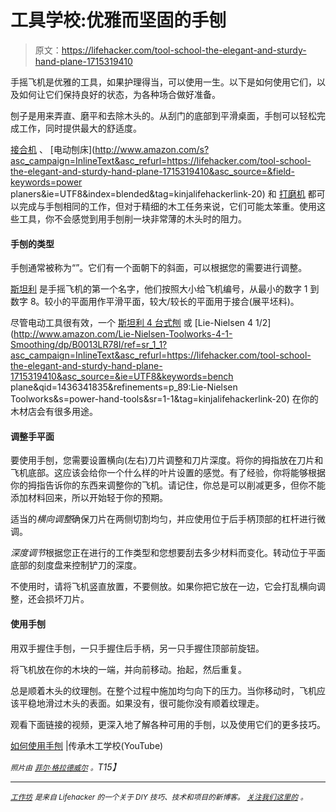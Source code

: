 # 工具学校:优雅而坚固的手刨

> 原文：<https://lifehacker.com/tool-school-the-elegant-and-sturdy-hand-plane-1715319410>

手摇飞机是优雅的工具，如果护理得当，可以使用一生。以下是如何使用它们，以及如何让它们保持良好的状态，为各种场合做好准备。



刨子是用来弄直、磨平和去除木头的。从刮门的底部到平滑桌面，手刨可以轻松完成工作，同时提供最大的舒适度。

[接合机](https://en.wikipedia.org/wiki/Jointer) 、 [电动刨床](http://www.amazon.com/s?asc_campaign=InlineText&asc_refurl=https://lifehacker.com/tool-school-the-elegant-and-sturdy-hand-plane-1715319410&asc_source=&field-keywords=power planers&ie=UTF8&index=blended&tag=kinjalifehackerlink-20) 和 [打磨机](http://www.amazon.com/s/ref=nb_sb_noss_1?asc_campaign=InlineText&asc_refurl=https://lifehacker.com/tool-school-the-elegant-and-sturdy-hand-plane-1715319410&asc_source=&field-keywords=sanders&rh=i:aps,k:sanders&tag=kinjalifehackerlink-20&url=search-alias=aps) 都可以完成与手刨相同的工作，但对于精细的木工任务来说，它们可能太笨重。使用这些工具，你不会感觉到用手刨削一块非常薄的木头时的阻力。

#### 手刨的类型

手刨通常被称为“”。它们有一个面朝下的斜面，可以根据您的需要进行调整。

[斯坦利](http://www.stanleytools.com/default.asp?TYPE=CATEGORY&CATEGORY=PLANES) 是手摇飞机的第一个名字，他们按照大小给飞机编号，从最小的数字 1 到数字 8。较小的平面用作平滑平面，较大/较长的平面用于接合(展平坯料)。

尽管电动工具很有效，一个 [斯坦利 4 台式刨](http://www.amazon.com/Stanley-12-404-Adjustable-2-Inch-Cutter/dp/B000FK3WI2/ref=pd_sim_sbs_469_4?asc_campaign=InlineText&asc_refurl=https://lifehacker.com/tool-school-the-elegant-and-sturdy-hand-plane-1715319410&asc_source=&ie=UTF8&refRID=1G0D6H91J0GH41PE0GNZ&tag=kinjalifehackerlink-20) 或 [Lie-Nielsen 4 1/2](http://www.amazon.com/Lie-Nielsen-Toolworks-4-1-Smoothing/dp/B0013LR78I/ref=sr_1_1?asc_campaign=InlineText&asc_refurl=https://lifehacker.com/tool-school-the-elegant-and-sturdy-hand-plane-1715319410&asc_source=&ie=UTF8&keywords=bench plane&qid=1436341835&refinements=p_89:Lie-Nielsen Toolworks&s=power-hand-tools&sr=1-1&tag=kinjalifehackerlink-20) 在你的木材店会有很多用途。

#### 调整手平面

要使用手刨，您需要设置横向(左右)刀片调整和刀片深度。将你的拇指放在刀片和飞机底部。这应该会给你一个什么样的叶片设置的感觉。有了经验，你将能够根据你的拇指告诉你的东西来调整你的飞机。请记住，你总是可以削减更多，但你不能添加材料回来，所以开始轻于你的预期。

适当的*横向调整*确保刀片在两侧切割均匀，并应使用位于后手柄顶部的杠杆进行微调。

*深度调节*根据您正在进行的工作类型和您想要刮去多少材料而变化。转动位于平面底部的刻度盘来控制铲刀的深度。

不使用时，请将飞机竖直放置，不要侧放。如果你把它放在一边，它会打乱横向调整，还会损坏刀片。

#### 使用手刨

用双手握住手刨，一只手握住后手柄，另一只手握住顶部前旋钮。

将飞机放在你的木块的一端，并向前移动。抬起，然后重复。

总是顺着木头的纹理刨。在整个过程中施加均匀向下的压力。当你移动时，飞机应该平稳地滑过木头的表面。如果没有，很可能你没有顺着纹理走。

观看下面链接的视频，更深入地了解各种可用的手刨，以及使用它们的更多技巧。

[如何使用手刨](https://www.youtube.com/watch?v=3LBbxC9KQBY) |传承木工学校(YouTube)

*<small>照片由</small>* [*<small>菲尔·格拉德威尔</small>*](https://www.flickr.com/photos/philgradwell/15225483531/in/photolist-pcqzNK-7UUEaB-c6TnE5-6sPte9-kGCyyM-dRM4kp-3S67Nj-618WCs-647DPs-rSiSJk-etjRij-g6d16J-g6d39m-npxtcz-dHnPMt-ytLaZ-5Msngx-64Jdcf-bzYaeh-7hMuqF-7r3x2r-kGE4RU-mC6NCY-5To6di-kGCzNk-8PwuNU-8WciWb-aUP9G-3Rzxb3-9qrBwS-6vkFGX-76yVF5-4SXwAX-5aEtJp-6ESzBU-5urMZC-mKM4yv-g6cXtY-kGBZ4x-6jVXAm-4K6wqd-66AmSC-5Saeua-GurdT-pXSEy-4GGLoj-aSi5i8-8CNkek-64DoTJ-dV3gzQ) *<small>。</small>T15】*

* * *

[*<small>工作坊</small>*](http://workshop.lifehacker.com/) *<small>是来自 Lifehacker 的一个关于 DIY 技巧、技术和项目的新博客。</small>* [*<small>关注我们这里的</small>*](https://twitter.com/WorkshopLH) <small>*。*</small>